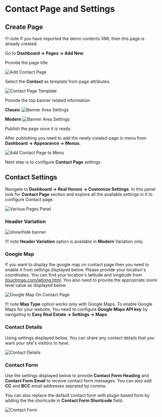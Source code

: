 # Contact Page and Settings

## **Create Page**

!!! note
    If you have imported the demo contents XML then this page is already created.

Go to **Dashboard → Pages → Add New**

Provide the page title 

![Add Contact Page](images/contact-page/add-contact-page-gutenberg.png)

Select the **Contact** as template from page attributes.

![Contact Page Template](images/contact-page/contact-page-template.png)

Provide the top banner related information 

**Classic**
![Banner Area Settings](images/create-pages/users-banner-area-settings.png)

**Modern**
![Banner Area Settings](images/create-pages/users-banner-area-settings-mod.png)

Publish the page once it is ready.

After publishing you need to add the newly created page in menu from **Dashboard → Appearance → Menus**. 

![Add Contact Page to Menu](images/contact-page/add-contact-page-menu.png)

Next step is to configure **Contact Page** settings.

## **Contact Settings**

Navigate to **Dashboard → Real Homes → Customize Settings**. In this panel look for **Contact Page** section and explore all the available settings in it to configure Contact page.

![Various Pages Panel](images/contact-page/various-pages-panel.png)

### **Header Variation**

![show/hide banner](images/single-property-page/banner-display.png)

!!! note
    **Header Variation** option is available in **Modern** Variation only.

### **Google Map**

If you want to display the google map on contact page then you need to enable it from settings displayed below. Please provide your location's coordinates. You can find your location's latitude and longitude from [itouchmap.com/latlong.html](http://itouchmap.com/latlong.html). You also need to provide the appropriate zoom level value as displayed below.

![Google Map On Contact Page](images/contact-page/google-map-on-contact-page.png)

!!! note
    **Map Type** option works only with Google Maps. To enable Google Maps for your website, You need to configure **Google Maps API key** by navigating to **Easy Real Estate → Settings → Maps**.

### **Contact Details**

Using settings displayed below, You can share any contact details that you want your site's visitors to have.

![Contact Details](images/contact-page/contact-details.png)

### **Contact Form**

Use the settings displayed below to provide **Contact Form Heading** and **Contact Form Email** to receive contact form messages. You can also add **CC** and **BCC** email addresses seprated by comma.

You can also replace the default contact form with plugin based form by adding the the shortcode in **Contact Form Shortcode** field.

![Contact Form](images/contact-page/contact-form.png)